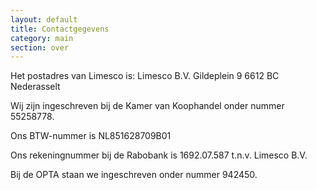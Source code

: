 ```yaml
---
layout: default
title: Contactgegevens
category: main
section: over
---
```

Het postadres van Limesco is:
Limesco B.V.
Gildeplein 9
6612 BC Nederasselt

Wij zijn ingeschreven bij de Kamer van Koophandel onder nummer 55258778.

Ons BTW-nummer is NL851628709B01

Ons rekeningnummer bij de Rabobank is 1692.07.587 t.n.v. Limesco B.V.

Bij de OPTA staan we ingeschreven onder nummer 942450.
